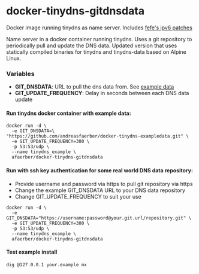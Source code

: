 # docker-tinydns-gitdnsdata
Docker image running tinydns as name server. Includes [fefe's ipv6 patches](https://www.fefe.de/dns/)

Name server in a docker container running tinydns. Uses a git repository to periodically pull and update the DNS data. Updated version
that uses statically compiled binaries for tinydns and tinydns-data based on Alpine Linux.

### Variables

* **GIT_DNSDATA**: URL to pull the dns data from. See [example data](https://github.com/andreasfaerber/docker-tinydns-exampledata)
* **GIT_UPDATE_FREQUENCY**: Delay in seconds between each DNS data update


#### Run tinydns docker container with example data:

```
docker run -d \
  -e GIT_DNSDATA=\
"https://github.com/andreasfaerber/docker-tinydns-exampledata.git" \
  -e GIT_UPDATE_FREQUENCY=300 \
  -p 53:53/udp \
  --name tinydns_example \
  afaerber/docker-tinydns-gitdnsdata
```

#### Run with ssh key authentication for some real world DNS data repository:

- Provide username and password via https to pull git repository via https
- Change the example GIT_DNSDATA URL to your DNS data repository
- Change GIT_UPDATE_FREQUENCY to suit your use

```
docker run -d \
  -e GIT_DNSDATA="https://username:password@your.git.url/repository.git" \
  -e GIT_UPDATE_FREQUENCY=300 \
  -p 53:53/udp \
  --name tinydns_example \
  afaerber/docker-tinydns-gitdnsdata
```

#### Test example install

```
dig @127.0.0.1 your.example mx
```
